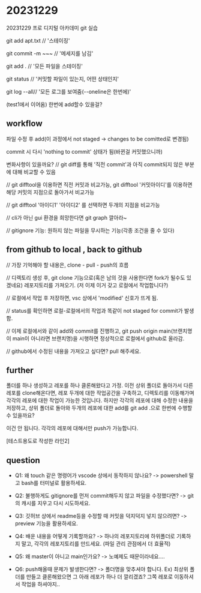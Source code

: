 # 20231229
20231229 프로 디지털 아카데미 git 실습

git add apt.txt // '스테이징' 

git commit -m ~~~ // '메세지를 남김' 

git add . // '모든 파일을 스테이징' 

git status // '커밋할 파일이 있는지, 어떤 상태인지' 

git log --all// '모든 로그를 보여줌(--oneline은 한번에)' 

(test1에서 이어옴) 한번에 add할수 있을걸? 

## workflow
파일 수정 후 add(이 과정에서 not staged -> changes to be comitted로 변경됨) 

commit 시 다시 'nothing to commit' 상태가 됨(바뀐걸 커밋했으니까) 

변화사항이 있을까요? // git diff를 통해 '직전 commit'과 아직 commit되지 않은 부분에 대해 비교할 수 있음 

// git difftool을 이용하면 직전 커밋과 비교가능, git difftool '커밋아이디'를 이용하면 해당 커밋의 지점으로 돌아가서 비교가능 

// git difftool '아이디1' '아이디2' 를 선택하면 두개의 지점을 비교가능 

// cli가 아닌 gui 환경을 희망한다면 git graph 깔아라~ 

// gitignore 기능: 원하지 않는 파일을 무시하는 기능(각종 조건을 줄 수 있다) 

## from github to local , back to github

// 가장 기억해야 할 내용은, clone - pull - push의 흐름

// 디렉토리 생성 후, git clone 기능으로(혹은 남의 것을 사용한다면 fork가 될수도 있겠네요) 레포지토리를 가져오기. (저 이제 이거 갖고 로컬에서 작업합니다?)

// 로컬에서 작업 후 저장하면, vsc 상에서 'modified' 신호가 뜨게 됨.

// status를 확인하면 로컬-로컬에서의 작업과 똑같이 not staged for commit가 발생함.

// 이제 로컬에서와 같이 add와 commit를 진행하고, git push origin main(브랜치명이 main이 아니라면 브랜치명)을 시행하면 정상적으로 로컬에서 github로 올라감.

// github에서 수정된 내용을 가져오고 싶다면? pull 해주세요. 

## further

폴더를 하나 생성하고 레포를 하나 클론해왔다고 가정.
이전 상위 폴더로 돌아가서 다른 레포를 clone해온다면, 레포 두개에 대한 작업공간을 구축하고, 디렉토리를 이동해가며 각각의 레포에 대한 작업이 가능한 것입니다.
하지만 각각의 레포에 대해 수정한 내용을 저장하고, 상위 폴더로 돌아와 두개의 레포에 대한 add를
git add .으로 한번에 수행할 수 있을까요?

이건 안 됩니다. 각각의 레포에 대해서만 push가 가능합니다.

[테스트용도로 작성한 라인2]

## question

* Q1: 왜 touch 같은 명령어가 vscode 상에서 동작하지 않나요? 
  -> powershell 말고 bash를 터미널로 활용하세요.

* Q2: 불행하게도 gitignore를 먼저 commit해두지 않고 파일을 수정했다면? 
  -> git의 캐시를 지우고 다시 시도하세요.

* Q3: 깃허브 상에서 readme등을 수정할 때 커밋을 덕지덕지 넣지 않으려면?
  -> preview 기능을 활용하세요.

* Q4: 배운 내용을 어떻게 기록할까요?
  -> 하나의 레포지토리에 하위폴더로 기록하지 말고, 각각의 레포지토리를 만드세요. (파일 관리 관점에서 더 효율적)

* Q5: 왜 master이 아니고 main인가요?
  -> 노예제도 때문이라네요....

* Q6: push해올때 문제가 발생한다면?
  -> 폴더명을 맞추셔야 합니다.
  Ex) 최상위 폴더를 만들고 클론해왔으면 그 아래 레포가 하나 더 깔리겠죠?
  그쪽 레포로 이동하셔서 작업을 하셔야지..
